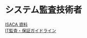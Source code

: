 
# システム監査技術者

[ISACA 資料](http://www.isaca.org/japanese/Pages/default.aspx)  
[IT監査・保証ガイドライン](https://www.isaca.org/Knowledge-Center/Standards/Documents/IT-Audit-and-Assurance-Guidelines-Japanese.pdf)
